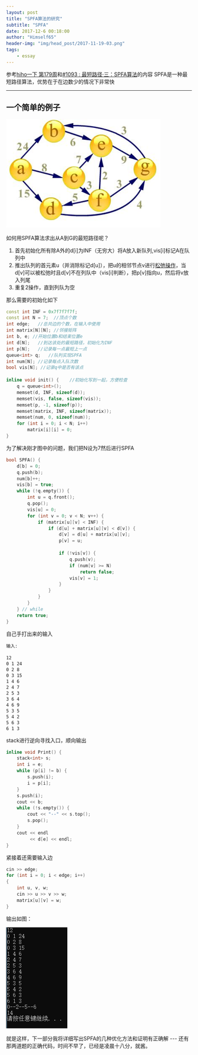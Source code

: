 ```yaml
---
layout: post
title: "SPFA算法的研究"
subtitle: "SPFA"
date: 2017-12-6 00:18:00
author: "Himself65"
header-img: "img/head_post/2017-11-19-03.png"
tags: 
    - essay
---
```

参考[hiho一下 第179周](https://hihocoder.com/contest/hiho179/problem/1)和[#1093 : 最短路径·三：SPFA算法](https://hihocoder.com/problemset/problem/1093)的内容
SPFA是一种最短路径算法，优势在于在边数少的情况下非常快
***
## 一个简单的例子
![一个简单的例子](/img/in_post/2017-12-06-01.png)  

如何用SPFA算法求出从A到G的最短路径呢？  
1. 首先初始化所有除A外的d[i]为INF（无穷大）将A放入新队列,vis[i]标记A在队列中
2. 推出队列的首元素u（并消除标记d[u]），把u的相邻节点v进行[松弛操作](https://baike.baidu.com/item/%E6%9D%BE%E5%BC%9B%E6%93%8D%E4%BD%9C)，当d[v]可以被松弛时且d[v]不在列队中（vis[i]判断），把p[v]指向u，然后将v放入列尾
3. 重复2操作，直到列队为空

那么需要的初始化如下
``` C++
const int INF = 0x7f7f7f7f;
const int N = 7;  //顶点个数
int edge;   //总共边的个数，在输入中使用
int matrix[N][N]; //邻接矩阵
int b, e; //开始位置b和结束位置e
int d[N];   //到达该处的最短路径，初始化为INF
int p[N];   //记录每一点最短上一点
queue<int> q;   //队列实现SPFA
int num[N]; //记录每点入队次数
bool vis[N]; //记录q中是否有该点

inline void init() {    //初始化写到一起，方便检查
    q = queue<int>();
    memset(d, INF, sizeof(d));
    memset(vis, false, sizeof(vis));
    memset(p, -1, sizeof(p));
    memset(matrix, INF, sizeof(matrix));
    memset(num, 0, sizeof(num));
    for (int i = 0; i < N; i++)
        matrix[i][i] = 0;
}
```
为了解决刚才图中的问题，我们把N设为7然后进行SPFA  
``` C++
bool SPFA() {
    d[b] = 0;
    q.push(b);
    num[b]++;
    vis[b] = true;
    while (!q.empty()) {
        int u = q.front();
        q.pop();
        vis[u] = 0;
        for (int v = 0; v < N; v++) {
            if (matrix[u][v] < INF) {
                if (d[u] + matrix[u][v] < d[v]) {
                    d[v] = d[u] + matrix[u][v];
                    p[v] = u;

                    if (!vis[v]) {
                        q.push(v);
                        if (num[v] >= N)
                            return false;
                        vis[v] = 1;
                    }
                }
            }
        }
    } // while
    return true;
}
```
自己手打出来的输入
```
输入:

12 
0 1 24 
0 2 8 
0 3 15 
1 4 6 
2 4 7 
2 5 3 
3 6 4 
4 6 9 
5 3 5 
5 4 2 
5 6 3 
6 1 3 

```
stack进行逆向寻找入口，顺向输出
``` C++
inline void Print() {
    stack<int> s;
    int i = e;
    while (p[i] != b) {
        s.push(i);
        i = p[i];
    }
    s.push(i);
    cout << b;
    while (!s.empty()) {
        cout << "--" << s.top();
        s.pop();
    }
    cout << endl
         << d[e] << endl;
}
```
紧接着还需要输入边
``` C++
cin >> edge;
for (int i = 0; i < edge; i++)
{
    int u, v, w;
    cin >> u >> v >> w;
    matrix[u][v] = w;
}
```
输出如图：

![输出](/img/in_post/2017-12-06-02.png)  

就是这样，下一部分我将详细写出SPFA的几种优化方法和证明有正确解 ---
还有那两道题的正确代码，时间不早了，已经是凌晨十八分，就酱。